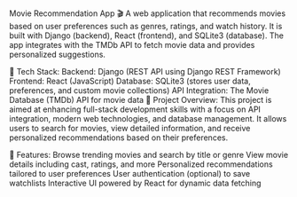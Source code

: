 Movie Recommendation App 🎬
A web application that recommends movies based on user preferences such as genres, ratings, and watch history. It is built with Django (backend), React (frontend), and SQLite3 (database). The app integrates with the TMDb API to fetch movie data and provides personalized suggestions.

🔧 Tech Stack:
Backend: Django (REST API using Django REST Framework)
Frontend: React (JavaScript)
Database: SQLite3 (stores user data, preferences, and custom movie collections)
API Integration: The Movie Database (TMDb) API for movie data
🚀 Project Overview:
This project is aimed at enhancing full-stack development skills with a focus on API integration, modern web technologies, and database management. It allows users to search for movies, view detailed information, and receive personalized recommendations based on their preferences.

🔨 Features:
Browse trending movies and search by title or genre
View movie details including cast, ratings, and more
Personalized recommendations tailored to user preferences
User authentication (optional) to save watchlists
Interactive UI powered by React for dynamic data fetching

